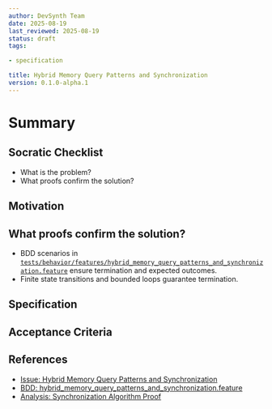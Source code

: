 ```yaml
---
author: DevSynth Team
date: 2025-08-19
last_reviewed: 2025-08-19
status: draft
tags:

- specification

title: Hybrid Memory Query Patterns and Synchronization
version: 0.1.0-alpha.1
---
```


<!--
Required metadata fields:
- author: document author
- date: creation date
- last_reviewed: last review date
- status: draft | review | published
- tags: search keywords
- title: short descriptive name
- version: specification version
-->

# Summary

## Socratic Checklist
- What is the problem?
- What proofs confirm the solution?

## Motivation

## What proofs confirm the solution?
- BDD scenarios in [`tests/behavior/features/hybrid_memory_query_patterns_and_synchronization.feature`](../../tests/behavior/features/hybrid_memory_query_patterns_and_synchronization.feature) ensure termination and expected outcomes.
- Finite state transitions and bounded loops guarantee termination.


## Specification

## Acceptance Criteria

## References

- [Issue: Hybrid Memory Query Patterns and Synchronization](../../issues/hybrid-memory-query-patterns-and-synchronization.md)
- [BDD: hybrid_memory_query_patterns_and_synchronization.feature](../../tests/behavior/features/hybrid_memory_query_patterns_and_synchronization.feature)
- [Analysis: Synchronization Algorithm Proof](../analysis/synchronization_algorithm_proof.md)
